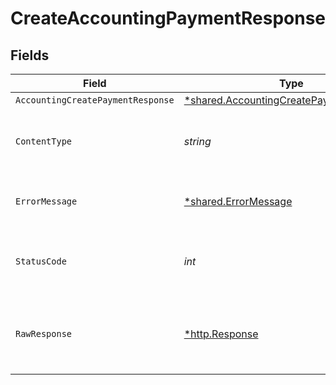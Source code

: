 # CreateAccountingPaymentResponse


## Fields

| Field                                                                                             | Type                                                                                              | Required                                                                                          | Description                                                                                       |
| ------------------------------------------------------------------------------------------------- | ------------------------------------------------------------------------------------------------- | ------------------------------------------------------------------------------------------------- | ------------------------------------------------------------------------------------------------- |
| `AccountingCreatePaymentResponse`                                                                 | [*shared.AccountingCreatePaymentResponse](../../models/shared/accountingcreatepaymentresponse.md) | :heavy_minus_sign:                                                                                | Success                                                                                           |
| `ContentType`                                                                                     | *string*                                                                                          | :heavy_check_mark:                                                                                | HTTP response content type for this operation                                                     |
| `ErrorMessage`                                                                                    | [*shared.ErrorMessage](../../models/shared/errormessage.md)                                       | :heavy_minus_sign:                                                                                | The request made is not valid.                                                                    |
| `StatusCode`                                                                                      | *int*                                                                                             | :heavy_check_mark:                                                                                | HTTP response status code for this operation                                                      |
| `RawResponse`                                                                                     | [*http.Response](https://pkg.go.dev/net/http#Response)                                            | :heavy_minus_sign:                                                                                | Raw HTTP response; suitable for custom response parsing                                           |